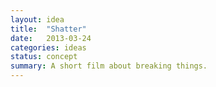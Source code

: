 ```yaml
---
layout: idea
title:  "Shatter"
date:   2013-03-24
categories: ideas
status: concept
summary: A short film about breaking things.
---
```

